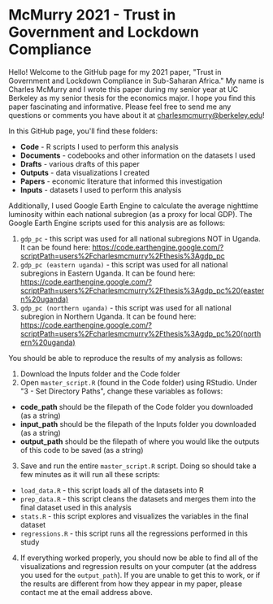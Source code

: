 # McMurry 2021 - Trust in Government and Lockdown Compliance

Hello! Welcome to the GitHub page for my 2021 paper, "Trust in Government and Lockdown Compliance in Sub-Saharan Africa." My name is Charles McMurry and I wrote this paper during my senior year at UC Berkeley as my senior thesis for the economics major. I hope you find this paper fascinating and informative. Please feel free to send me any questions or comments you have about it at charlesmcmurry@berkeley.edu!

In this GitHub page, you'll find these folders:
  * **Code** - R scripts I used to perform this analysis
  * **Documents** - codebooks and other information on the datasets I used
  * **Drafts** - various drafts of this paper 
  * **Outputs** - data visualizations I created 
  * **Papers** - economic literature that informed this investigation
  * **Inputs** - datasets I used to perform this analysis
  
Additionally, I used Google Earth Engine to calculate the average nighttime luminosity within each national subregion (as a proxy for local GDP). The Google Earth Engine scripts used for this analysis are as follows:
  1. `gdp_pc` - this script was used for all national subregions NOT in Uganda. It can be found here: https://code.earthengine.google.com/?scriptPath=users%2Fcharlesmcmurry%2Fthesis%3Agdp_pc
  2. `gdp_pc (eastern uganda)` - this script was used for all national subregions in Eastern Uganda. It can be found here: https://code.earthengine.google.com/?scriptPath=users%2Fcharlesmcmurry%2Fthesis%3Agdp_pc%20(eastern%20uganda)
  3. `gdp_pc (northern uganda)` - this script was used for all national subregion in Northern Uganda. It can be found here: https://code.earthengine.google.com/?scriptPath=users%2Fcharlesmcmurry%2Fthesis%3Agdp_pc%20(northern%20uganda)


You should be able to reproduce the results of my analysis as follows:
  1. Download the Inputs folder and the Code folder
  2. Open `master_script.R` (found in the Code folder) using RStudio. Under "3 - Set Directory Paths", change these variables as follows:
   * **code_path** should be the filepath of the Code folder you downloaded (as a string)
   * **input_path** should be the filepath of the Inputs folder you downloaded (as a string)
   * **output_path** should be the filepath of where you would like the outputs of this code to be saved (as a string)

  3. Save and run the entire `master_script.R` script. Doing so should take a few minutes as it will run all these scripts:
   * `load_data.R` - this script loads all of the datasets into R
   * `prep_data.R` - this script cleans the datasets and merges them into the final dataset used in this analysis
   * `stats.R` - this script explores and visualizes the variables in the final dataset
   * `regressions.R` - this script runs all the regressions performed in this study
    
  4. If everything worked properly, you should now be able to find all of the visualizations and regression results on your computer (at the address you used for the `output_path`). If you are unable to get this to work, or if the results are different from how they appear in my paper, please contact me at the email address above.

